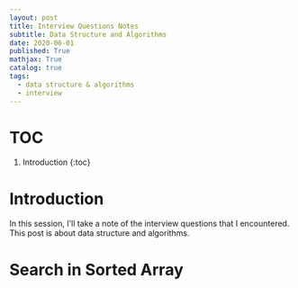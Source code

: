 ```yaml
---
layout: post
title: Interview Questions Notes
subtitle: Data Structure and Algorithms
date: 2020-06-01
published: True
mathjax: True
catalog: true
tags:
  - data structure & algorithms
  - interview
---
```

# TOC
1. Introduction
{:toc}

# Introduction
In this session, I'll take a note of the interview questions that I encountered. This post is about data structure and algorithms.

# Search in Sorted Array

